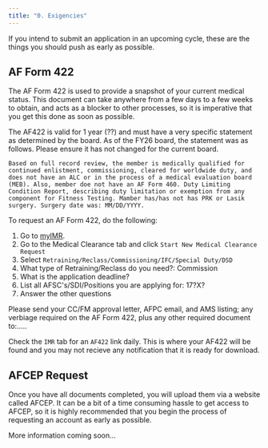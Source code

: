 ```yaml
---
title: "0. Exigencies"
---
```


If you intend to submit an application in an upcoming cycle, these are the things you should push as early as possible.

## AF Form 422

The AF Form 422 is used to provide a snapshot of your current medical status. This document can take anywhere from a few days to a few weeks to obtain, and acts as a blocker to other processes, so it is imperative that you get this done as soon as possible.

The AF422 is valid for 1 year (??) and must have a very specific statement as determined by the board. As of the FY26 board, the statement was as follows. Please ensure it has not changed for the current board. 

```
Based on full record review, the member is medically qualified for continued enlistment, commissioning, cleared for worldwide duty, and does not have an ALC or in the process of a medical evaluation board (MEB). Also, member doe not have an AF Form 460. Duty Limiting Condition Report, describing duty limitation or exemption from any component for Fitness Testing. Mamber has/has not has PRK or Lasik surgery. Surgery date was: MM/DD/YYYY.
```

To request an AF Form 422, do the following:
1. Go to [myIMR](https://asimsimr.health.mil/imr/myIMR.aspx).
1. Go to the Medical Clearance tab and click `Start New Medical Clearance Request`
1. Select `Retraining/Reclass/Commissioning/IFC/Special Duty/DSD`
  1. What type of Retraining/Reclass do you need?: Commission
  1. What is the application deadline?
  1. List all AFSC's/SDI/Positions you are applying for: 17?X?
  1. Answer the other questions

Please send your CC/FM approval letter, AFPC email, and AMS listing; any verbiage required on the AF Form 422, plus any other required document to:.....

Check the `IMR` tab for an `AF422` link daily. This is where your AF422 will be found and you may not recieve any notification that it is ready for download.

## AFCEP Request

Once you have all documents completed, you will upload them via a website called AFCEP. It can be a bit of a time consuming hassle to get access to AFCEP, so it is highly recommended that you begin the process of requesting an account as early as possible.

More information coming soon... 
